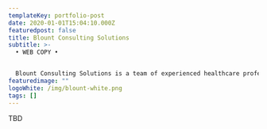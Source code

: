 ```yaml
---
templateKey: portfolio-post
date: 2020-01-01T15:04:10.000Z
featuredpost: false
title: Blount Consulting Solutions
subtitle: >-
  • WEB COPY •


  Blount Consulting Solutions is a team of experienced healthcare professionals, executive nurses, and trained consultants. The team helps healthcare providers implement new strategies that transform their healthcare communities. 
featuredimage: ""
logoWhite: /img/blount-white.png
tags: []
---
```

TBD